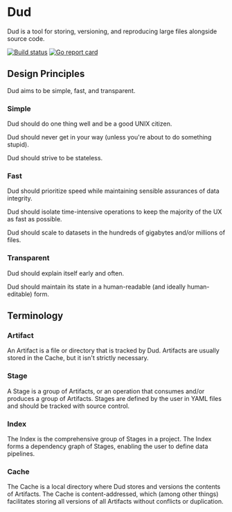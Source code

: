 # Dud

Dud is a tool for storing, versioning, and reproducing large files alongside
source code.

[![Build status](https://github.com/kevin-hanselman/dud/workflows/build/badge.svg)](https://github.com/kevin-hanselman/dud/actions?query=workflow%3Abuild)
[![Go report card](https://goreportcard.com/badge/github.com/kevin-hanselman/dud)](https://goreportcard.com/report/github.com/kevin-hanselman/dud)

## Design Principles

Dud aims to be simple, fast, and transparent.

### Simple

Dud should do one thing well and be a good UNIX citizen.

Dud should never get in your way (unless you're about to do something stupid).

Dud should strive to be stateless.

### Fast

Dud should prioritize speed while maintaining sensible assurances of data
integrity.

Dud should isolate time-intensive operations to keep the majority of the UX
as fast as possible.

Dud should scale to datasets in the hundreds of gigabytes and/or millions of
files.

### Transparent

Dud should explain itself early and often.

Dud should maintain its state in a human-readable (and ideally human-editable)
form.


## Terminology

### Artifact

An Artifact is a file or directory that is tracked by Dud. Artifacts are usually
stored in the Cache, but it isn't strictly necessary.

### Stage

A Stage is a group of Artifacts, or an operation that consumes and/or produces
a group of Artifacts. Stages are defined by the user in YAML files and should be
tracked with source control.

### Index

The Index is the comprehensive group of Stages in a project. The Index forms
a dependency graph of Stages, enabling the user to define data pipelines.

### Cache

The Cache is a local directory where Dud stores and versions the contents of
Artifacts. The Cache is content-addressed, which (among other things)
facilitates storing all versions of all Artifacts without conflicts or
duplication.
